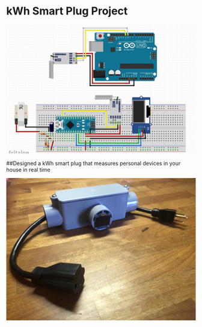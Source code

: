 # kWh Smart Plug Project

![Fritzing Diagram](fritzing_trans_and_receiver.JPG)

##Designed a kWh smart plug that measures personal devices in your house in real time

![Final Prototype Design](Final_Design.jpg)
